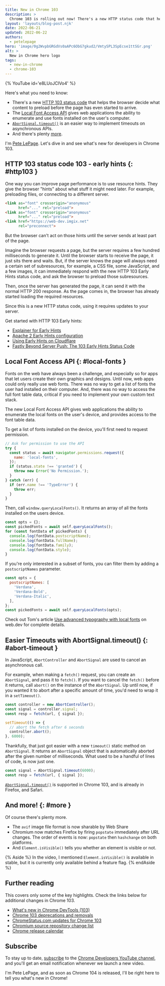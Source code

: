 ```yaml
---
title: New in Chrome 103
description: >
  Chrome 103 is rolling out now! There's a new HTTP status code that helps the browser decide what content to preload before the page has even started to arrive. The Local Font Access API gives web applications the ability to enumerate and use fonts installed on the user's computer. There's an easier way to implement timeouts on asynchronous APIs. And there's plenty more.
layout: 'layouts/blog-post.njk'
date: 2022-06-21
updated: 2022-06-22
authors:
  - petelepage
hero: 'image/0g2WvpbGRGdVs0aAPc6ObG7gkud2/VmtySPL3SpEcse1ttSGr.png'
alt: >
  New in Chrome hero logo
tags:
  - new-in-chrome
  - chrome-103
---
```


{% YouTube id='e8LUoJClVo4' %}

Here's what you need to know:

* There's a new [HTTP 103 status code](#http103) that helps the browser
  decide what content to preload before the page has even started to arrive.
* The [Local Font Access API](#local-fonts) gives web applications the ability
  to enumerate and use fonts installed on the user's computer.
* [`AbortSignal.timeout()`](#abort-timeout) is an easier way to implement
  timeouts on asynchronous APIs.
* And there's plenty [more](#more).

I'm [Pete LePage](https://petelepage.com). Let's dive in and
see what's new for developers in Chrome 103.

## HTTP 103 status code 103 - early hints {: #http103 }

One way you can improve page performance is to use resource hints. They give
the browser "hints" about what stuff it might need later. For example,
preloading files, or connecting to a different server.

```html
<link as="font" crossorigin="anonymous"
      href="..." rel="preload">
<link as="font" crossorigin="anonymous"
      href="..." rel="preload">
<link href="https://web-dev.imgix.net"
      rel="preconnect">
```

But the browser can't act on those hints until the server sends at least
part of the page.

Imagine the browser requests a page, but the server requires a few hundred
milliseconds to generate it. Until the browser starts to receive the page,
it just sits there and waits. But, if the server knows the page will always
need a certain set of subresources, for example, a CSS file, some JavaScript,
and a few images, it can immediately respond with the new HTTP 103
Early Hints status code, and ask the browser to preload those subresources.

Then, once the server has generated the page, it can send it with the normal
HTTP 200 response. As the page comes in, the browser has already started
loading the required resources.

Since this is a new HTTP status code, using it requires updates to your server.

Get started with HTTP 103 Early hints:

* [Explainer for Early Hints](https://github.com/bashi/early-hints-explainer/blob/main/explainer.md)
* [Apache 2 Early Hints configuration](https://httpd.apache.org/docs/2.4/howto/http2.html#earlyhints)
* [Using Early Hints on Cloudflare](https://developers.cloudflare.com/cache/about/early-hints/)
* [Fastly Beyond Server Push: The 103 Early Hints Status Code](https://www.fastly.com/blog/beyond-server-push-experimenting-with-the-103-early-hints-status-code)

## Local Font Access API {: #local-fonts }

Fonts on the web have always been a challenge, and especially so for apps
that let users create their own graphics and designs. Until now, web apps
could only really use web fonts. There was no way to get a list of fonts the user had installed on their
computer. And, there was no way to access the full font table data, critical
if you need to implement your own custom text stack.

The new Local Font Access API gives web applications the ability to enumerate
the local fonts on the user's device, and provides access to the font table data.

To get a list of fonts installed on the device, you'll first need to request
permission.

```javascript
// Ask for permission to use the API
try {
  const status = await navigator.permissions.request({
    name: 'local-fonts',
  });
  if (status.state !== 'granted') {
    throw new Error('No Permission.');
  }
} catch (err) {
  if (err.name !== 'TypeError') {
    throw err;
  }
}
```

Then, call `window.queryLocalFonts()`. It returns an array of all the fonts
installed on the users device.

```javascript
const opts = {};
const pickedFonts = await self.queryLocalFonts();
for (const fontData of pickedFonts) {
  console.log(fontData.postscriptName);
  console.log(fontData.fullName);
  console.log(fontData.family);
  console.log(fontData.style);
}
```

If you're only interested in a subset of fonts, you can filter them by adding
a `postscriptNames` parameter.

```javascript
const opts = {
  postscriptNames: [
    'Verdana',
    'Verdana-Bold',
    'Verdana-Italic',
  ],
};
const pickedFonts = await self.queryLocalFonts(opts);
```

Check out Tom's article [Use advanced typography with local fonts](https://web.dev/articles/local-fonts)
on web.dev for complete details.

## Easier Timeouts with AbortSignal.timeout() {: #abort-timeout }

In JavaScript, `AbortController` and `AbortSignal` are used to cancel an
asynchronous call.

For example, when making a `fetch()` request, you can create an
`AbortSignal`, and pass it to `fetch()`. If you want to cancel the `fetch()`
before it returns, call `abort()` on the instance of the `AbortSignal`. Up
until now, if you wanted it to abort after a specific amount of time, you'd
need to wrap it in a `setTimeout()`.

```javascript
const controller = new AbortController();
const signal = controller.signal;
const resp = fetch(url, { signal });

setTimeout(() => {
  // abort the fetch after 6 seconds
  controller.abort();
}, 6000);
```

Thankfully, that just got easier with a new `timeout()` static method on
`AbortSignal`. It returns an `AbortSignal` object that is automatically
aborted after the given number of milliseconds. What used to be a handful of
lines of code, is now just one.

```javascript
const signal = AbortSignal.timeout(6000);
const resp = fetch(url, { signal });
```

[`AbortSignal.timeout()`](https://developer.mozilla.org/docs/Web/API/AbortSignal)
is supported in Chrome 103, and is already in Firefox, and Safari.

## And more! {: #more }

Of course there's plenty more.

* The `avif` image file format is now sharable by Web Share
* Chromium now matches Firefox by firing `popstate` immediately after URL
  changes. The order of events is now: `popstate` then `hashchange` on both
  platforms.
* And `Element.isVisible()` tells you whether an element is visible or not.

{% Aside %}
In the video, I mentioned `Element.isVisible()` is available in stable, but
it is currently only available behind a feature flag.
{% endAside %}

## Further reading

This covers only some of the key highlights. Check the links below for
additional changes in Chrome 103.

* [What's new in Chrome DevTools (103)](/blog/new-in-devtools-103/)
* [Chrome 103 deprecations and removals](/blog/deps-rems-103/)
* [ChromeStatus.com updates for Chrome 103](https://www.chromestatus.com/features#milestone%3D103)
* [Chromium source repository change list](https://chromium.googlesource.com/chromium/src/+log/102.0.5005.113..103.0.5060.60)
* [Chrome release calendar](https://chromiumdash.appspot.com/schedule)

## Subscribe

To stay up to date, [subscribe](https://goo.gl/6FP1a5) to the
[Chrome Developers YouTube channel](https://www.youtube.com/user/ChromeDevelopers/),
and you'll get an email notification whenever we launch a new video.

I'm Pete LePage, and as soon as Chrome 104 is released, I'll be right here to
tell you what's new in Chrome!
